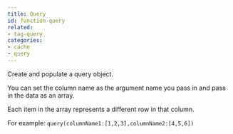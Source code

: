 ```yaml
---
title: Query
id: function-query
related:
- tag-query
categories:
- cache
- query
---
```


Create and populate a query object.

You can set the column name as the argument name you pass in and pass in the data as an array.

Each item in the array represents a different row in that column.

For example: `query(columnName1:[1,2,3],columnName2:[4,5,6])`
